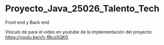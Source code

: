 # Proyecto_Java_25026_Talento_Tech
Front end y Back end

Vínculo de para el video en youtube de la implementación del proyecto: https://youtu.be/ch-fBcoSQK0 
